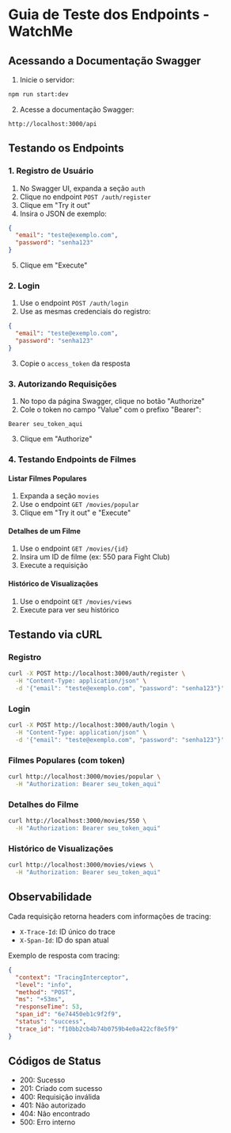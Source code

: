 # Guia de Teste dos Endpoints - WatchMe

## Acessando a Documentação Swagger

1. Inicie o servidor:
```bash
npm run start:dev
```

2. Acesse a documentação Swagger:
```
http://localhost:3000/api
```

## Testando os Endpoints

### 1. Registro de Usuário
1. No Swagger UI, expanda a seção `auth`
2. Clique no endpoint `POST /auth/register`
3. Clique em "Try it out"
4. Insira o JSON de exemplo:
```json
{
  "email": "teste@exemplo.com",
  "password": "senha123"
}
```
5. Clique em "Execute"

### 2. Login
1. Use o endpoint `POST /auth/login`
2. Use as mesmas credenciais do registro:
```json
{
  "email": "teste@exemplo.com",
  "password": "senha123"
}
```
3. Copie o `access_token` da resposta

### 3. Autorizando Requisições
1. No topo da página Swagger, clique no botão "Authorize"
2. Cole o token no campo "Value" com o prefixo "Bearer":
```
Bearer seu_token_aqui
```
3. Clique em "Authorize"

### 4. Testando Endpoints de Filmes

#### Listar Filmes Populares
1. Expanda a seção `movies`
2. Use o endpoint `GET /movies/popular`
3. Clique em "Try it out" e "Execute"

#### Detalhes de um Filme
1. Use o endpoint `GET /movies/{id}`
2. Insira um ID de filme (ex: 550 para Fight Club)
3. Execute a requisição

#### Histórico de Visualizações
1. Use o endpoint `GET /movies/views`
2. Execute para ver seu histórico

## Testando via cURL

### Registro
```bash
curl -X POST http://localhost:3000/auth/register \
  -H "Content-Type: application/json" \
  -d '{"email": "teste@exemplo.com", "password": "senha123"}'
```

### Login
```bash
curl -X POST http://localhost:3000/auth/login \
  -H "Content-Type: application/json" \
  -d '{"email": "teste@exemplo.com", "password": "senha123"}'
```

### Filmes Populares (com token)
```bash
curl http://localhost:3000/movies/popular \
  -H "Authorization: Bearer seu_token_aqui"
```

### Detalhes do Filme
```bash
curl http://localhost:3000/movies/550 \
  -H "Authorization: Bearer seu_token_aqui"
```

### Histórico de Visualizações
```bash
curl http://localhost:3000/movies/views \
  -H "Authorization: Bearer seu_token_aqui"
```

## Observabilidade

Cada requisição retorna headers com informações de tracing:
- `X-Trace-Id`: ID único do trace
- `X-Span-Id`: ID do span atual

Exemplo de resposta com tracing:
```json
{
  "context": "TracingInterceptor",
  "level": "info",
  "method": "POST",
  "ms": "+53ms",
  "responseTime": 53,
  "span_id": "6e74450eb1c9f2f9",
  "status": "success",
  "trace_id": "f10bb2cb4b74b0759b4e0a422cf8e5f9"
}
```

## Códigos de Status

- 200: Sucesso
- 201: Criado com sucesso
- 400: Requisição inválida
- 401: Não autorizado
- 404: Não encontrado
- 500: Erro interno 